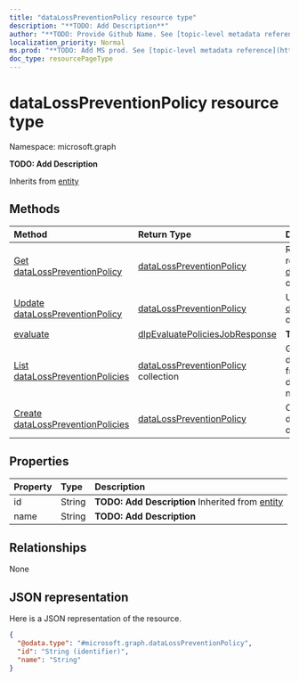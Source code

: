 ```yaml
---
title: "dataLossPreventionPolicy resource type"
description: "**TODO: Add Description**"
author: "**TODO: Provide Github Name. See [topic-level metadata reference](https://msgo.azurewebsites.net/add/document/guidelines/metadata.html#topic-level-metadata)**"
localization_priority: Normal
ms.prod: "**TODO: Add MS prod. See [topic-level metadata reference](https://msgo.azurewebsites.net/add/document/guidelines/metadata.html#topic-level-metadata)**"
doc_type: resourcePageType
---
```


# dataLossPreventionPolicy resource type


Namespace: microsoft.graph

**TODO: Add Description**


Inherits from [entity](../resources/entity.md)

## Methods
|Method|Return Type|Description|
|:---|:---|:---|
|[Get dataLossPreventionPolicy](../api/datalosspreventionpolicy-get.md)|[dataLossPreventionPolicy](../resources/datalosspreventionpolicy.md)|Read the properties and relationships of a [dataLossPreventionPolicy](../resources/datalosspreventionpolicy.md) object.|
|[Update dataLossPreventionPolicy](../api/datalosspreventionpolicy-update.md)|[dataLossPreventionPolicy](../resources/datalosspreventionpolicy.md)|Update the properties of a [dataLossPreventionPolicy](../resources/datalosspreventionpolicy.md) object.|
|[evaluate](../api/datalosspreventionpolicy-evaluate.md)|[dlpEvaluatePoliciesJobResponse](../resources/dlpevaluatepoliciesjobresponse.md)|**TODO: Add Description**|
|[List dataLossPreventionPolicies](../api/informationprotection-list-datalosspreventionpolicies.md)|[dataLossPreventionPolicy](../resources/datalosspreventionpolicy.md) collection|Get the dataLossPreventionPolicies from the dataLossPreventionPolicies navigation property.|
|[Create dataLossPreventionPolicies](../api/informationprotection-post-datalosspreventionpolicies.md)|[dataLossPreventionPolicy](../resources/datalosspreventionpolicy.md)|Create a new dataLossPreventionPolicies object.|

## Properties
|Property|Type|Description|
|:---|:---|:---|
|id|String|**TODO: Add Description** Inherited from [entity](../resources/entity.md)|
|name|String|**TODO: Add Description**|

## Relationships
None

## JSON representation
Here is a JSON representation of the resource.
<!-- {
  "blockType": "resource",
  "keyProperty": "id",
  "@odata.type": "microsoft.graph.dataLossPreventionPolicy",
  "baseType": "microsoft.graph.entity",
  "openType": false
}
-->
``` json
{
  "@odata.type": "#microsoft.graph.dataLossPreventionPolicy",
  "id": "String (identifier)",
  "name": "String"
}
```

